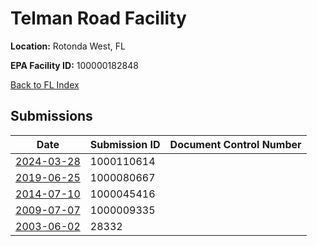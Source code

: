 # Telman Road Facility

**Location:** Rotonda West, FL

**EPA Facility ID:** 100000182848

[Back to FL Index](../../index.md)

## Submissions

| Date | Submission ID | Document Control Number |
|------|--------------|-------------------------|
| [2024-03-28](submissions/1000110614.md) | 1000110614 |  |
| [2019-06-25](submissions/1000080667.md) | 1000080667 |  |
| [2014-07-10](submissions/1000045416.md) | 1000045416 |  |
| [2009-07-07](submissions/1000009335.md) | 1000009335 |  |
| [2003-06-02](submissions/28332.md) | 28332 |  |
